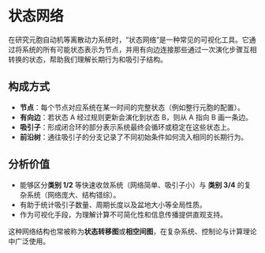 # 状态网络

在研究元胞自动机等离散动力系统时，“状态网络”是一种常见的可视化工具。它通过将系统的所有可能状态表示为节点，并用有向边连接那些通过一次演化步骤互相转换的状态，帮助我们理解长期行为和吸引子结构。

## 构成方式

- **节点**：每个节点对应系统在某一时间的完整状态（例如整行元胞的配置）。
- **有向边**：若状态 A 经过规则更新会演化到状态 B，则从 A 指向 B 画一条边。
- **吸引子**：形成闭合环的部分表示系统最终会循环或稳定在这些状态上。
- **前沿树**：通往吸引子的分支记录了不同初始条件如何流入相同的长期行为。

## 分析价值

- 能够区分**类别 1/2** 等快速收敛系统（网络简单、吸引子小）与 **类别 3/4** 的复杂系统（网络庞大、结构错综）。
- 有助于统计吸引子数量、周期长度以及盆地大小等全局性质。
- 作为可视化手段，为理解计算不可简化性和信息传播提供直观支持。

这种网络结构也常被称为**状态转移图**或**相空间图**，在复杂系统、控制论与计算理论中广泛使用。
